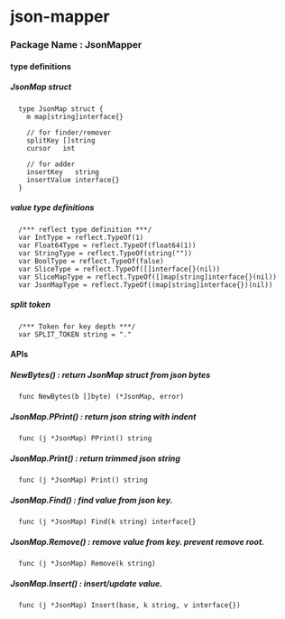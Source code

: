 # json-mapper

### Package Name : JsonMapper

#### type definitions
##### JsonMap struct
```
  type JsonMap struct {
    m map[string]interface{}

    // for finder/remover
    splitKey []string
    cursor   int

    // for adder
    insertKey   string
    insertValue interface{}
  }
```
  
##### value type definitions
```
  /*** reflect type definition ***/
  var IntType = reflect.TypeOf(1)
  var Float64Type = reflect.TypeOf(float64(1))
  var StringType = reflect.TypeOf(string(""))
  var BoolType = reflect.TypeOf(false)
  var SliceType = reflect.TypeOf([]interface{}(nil))
  var SliceMapType = reflect.TypeOf([]map[string]interface{}(nil))
  var JsonMapType = reflect.TypeOf((map[string]interface{})(nil))
```

##### split token
```
  /*** Token for key depth ***/
  var SPLIT_TOKEN string = "."
```
  
#### APIs
##### NewBytes() : return JsonMap struct from json bytes
```
  func NewBytes(b []byte) (*JsonMap, error)
```

##### JsonMap.PPrint() : return json string with indent
```  
  func (j *JsonMap) PPrint() string
```

##### JsonMap.Print() : return trimmed json string 
```
  func (j *JsonMap) Print() string
```

##### JsonMap.Find() : find value from json key.
```
  func (j *JsonMap) Find(k string) interface{}
```

##### JsonMap.Remove() : remove value from key. prevent remove root.
```
  func (j *JsonMap) Remove(k string)
```
	
##### JsonMap.Insert() : insert/update value.
```
  func (j *JsonMap) Insert(base, k string, v interface{})
```
